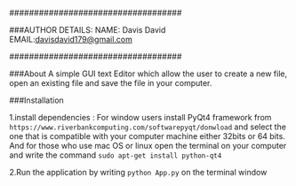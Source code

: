 ###################################

###AUTHOR DETAILS:
NAME: Davis David
EMAIL:davisdavid179@gmail.com

###################################

###About 
A simple GUI text Editor which allow the user to  create a new file, open an existing file and save the file in your computer.

###Installation

1.install dependencies : 
  For window users install PyQt4 framework from `https://www.riverbankcomputing.com/softwarepyqt/donwload` and select the one that is compatible with your computer machine either 32bits or 64 bits.
  And for those who use mac OS or linux open the terminal on your computer and write the command `sudo apt-get install python-qt4`

2.Run the application by writing `python App.py` on the terminal window


